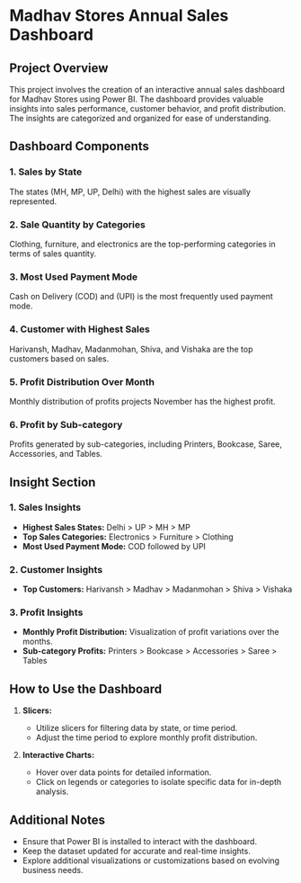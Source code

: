 
# Madhav Stores Annual Sales Dashboard 



## Project Overview

This project involves the creation of an interactive annual sales dashboard for Madhav Stores using Power BI. The dashboard provides valuable insights into sales performance, customer behavior, and profit distribution. The insights are categorized and organized for ease of understanding.

## Dashboard Components

### 1. Sales by State
The states (MH, MP, UP, Delhi) with the highest sales are visually represented.


### 2. Sale Quantity by Categories
Clothing, furniture, and electronics are the top-performing categories in terms of sales quantity.

### 3. Most Used Payment Mode
Cash on Delivery (COD) and (UPI) is the most frequently used payment mode.


### 4. Customer with Highest Sales
Harivansh, Madhav, Madanmohan, Shiva, and Vishaka are the top customers based on sales.

### 5. Profit Distribution Over Month
Monthly distribution of profits projects November has the highest profit.


### 6. Profit by Sub-category
 Profits generated by sub-categories, including Printers, Bookcase, Saree, Accessories, and Tables.


## Insight Section

### 1. Sales Insights
   - **Highest Sales States:** Delhi > UP > MH > MP
   - **Top Sales Categories:** Electronics > Furniture > Clothing
   - **Most Used Payment Mode:** COD followed by UPI

### 2. Customer Insights
   - **Top Customers:** Harivansh > Madhav > Madanmohan > Shiva > Vishaka

### 3. Profit Insights
   - **Monthly Profit Distribution:** Visualization of profit variations over the months.
   - **Sub-category Profits:** Printers > Bookcase > Accessories > Saree > Tables

## How to Use the Dashboard

1. **Slicers:**
   - Utilize slicers for filtering data by state, or time period.
   - Adjust the time period to explore monthly profit distribution.

2. **Interactive Charts:**
   - Hover over data points for detailed information.
   - Click on legends or categories to isolate specific data for in-depth analysis.




## Additional Notes

- Ensure that Power BI is installed to interact with the dashboard.
- Keep the dataset updated for accurate and real-time insights.
- Explore additional visualizations or customizations based on evolving business needs.

